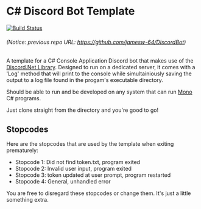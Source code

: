 # C# Discord Bot Template
[![Build Status](https://travis-ci.com/jamesw-64/CSharp-Discord-Bot-Template.svg?branch=master)](https://travis-ci.com/jamesw-64/DiscordBot)

###### (Notice: previous repo URL: https://github.com/jamesw-64/DiscordBot)

A template for a C# Console Application Discord bot that makes use of the [Discord.Net Library](https://discord.foxbot.me/docs/index.html). Designed to run on a dedicated server, it comes with a 'Log' method that will print to the console while simultainiously saving the output to a log file found in the progam's executable directory. 

Should be able to run and be developed on any system that can run [Mono](https://www.mono-project.com/) C# programs.

Just clone straight from the directory and you're good to go!

## Stopcodes
Here are the stopcodes that are used by the template when exiting prematurely:
 - Stopcode 1: Did not find token.txt, program exited
 - Stopcode 2: Invalid user input, program exited
 - Stopcode 3: token updated at user prompt, program restarted
 - Stopcode 4: General, unhandled error

You are free to disregard these stopcodes or change them. It's just a little something extra.
